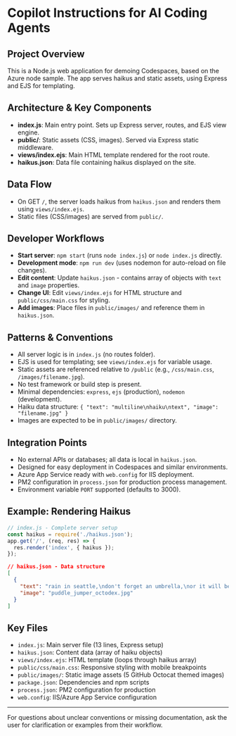 # Copilot Instructions for AI Coding Agents

## Project Overview
This is a Node.js web application for demoing Codespaces, based on the Azure node sample. The app serves haikus and static assets, using Express and EJS for templating.

## Architecture & Key Components
- **index.js**: Main entry point. Sets up Express server, routes, and EJS view engine.
- **public/**: Static assets (CSS, images). Served via Express static middleware.
- **views/index.ejs**: Main HTML template rendered for the root route.
- **haikus.json**: Data file containing haikus displayed on the site.

## Data Flow
- On GET `/`, the server loads haikus from `haikus.json` and renders them using `views/index.ejs`.
- Static files (CSS/images) are served from `public/`.

## Developer Workflows
- **Start server**: `npm start` (runs `node index.js`) or `node index.js` directly.
- **Development mode**: `npm run dev` (uses nodemon for auto-reload on file changes).
- **Edit content**: Update `haikus.json` - contains array of objects with `text` and `image` properties.
- **Change UI**: Edit `views/index.ejs` for HTML structure and `public/css/main.css` for styling.
- **Add images**: Place files in `public/images/` and reference them in `haikus.json`.

## Patterns & Conventions
- All server logic is in `index.js` (no routes folder).
- EJS is used for templating; see `views/index.ejs` for variable usage.
- Static assets are referenced relative to `/public` (e.g., `/css/main.css`, `/images/filename.jpg`).
- No test framework or build step is present.
- Minimal dependencies: `express`, `ejs` (production), `nodemon` (development).
- Haiku data structure: `{ "text": "multiline\nhaiku\ntext", "image": "filename.jpg" }`
- Images are expected to be in `public/images/` directory.

## Integration Points
- No external APIs or databases; all data is local in `haikus.json`.
- Designed for easy deployment in Codespaces and similar environments.
- Azure App Service ready with `web.config` for IIS deployment.
- PM2 configuration in `process.json` for production process management.
- Environment variable `PORT` supported (defaults to 3000).

## Example: Rendering Haikus
```js
// index.js - Complete server setup
const haikus = require('./haikus.json');
app.get('/', (req, res) => {
  res.render('index', { haikus });
});
```

```json
// haikus.json - Data structure
[
  {
    "text": "rain in seattle,\ndon't forget an umbrella,\nor it will be gloom",
    "image": "puddle_jumper_octodex.jpg"
  }
]
```

## Key Files
- `index.js`: Main server file (13 lines, Express setup)
- `haikus.json`: Content data (array of haiku objects)
- `views/index.ejs`: HTML template (loops through haikus array)
- `public/css/main.css`: Responsive styling with mobile breakpoints
- `public/images/`: Static image assets (5 GitHub Octocat themed images)
- `package.json`: Dependencies and npm scripts
- `process.json`: PM2 configuration for production
- `web.config`: IIS/Azure App Service configuration

---
For questions about unclear conventions or missing documentation, ask the user for clarification or examples from their workflow.
